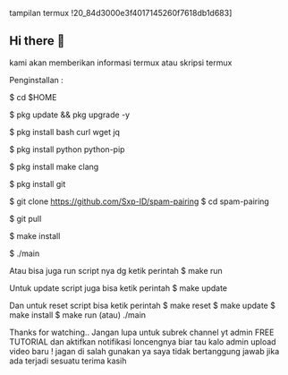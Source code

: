 tampilan termux 
!20_84d3000e3f4017145260f7618db1d683]
## Hi there 👋

<!--
**masridak/Masridak** is a ✨ _special_ ✨ repository because its `README.md` (this file) appears on your GitHub profile.

Here are some ideas to get you started:

- 🔭 I’m currently working on ...
- 🌱 I’m currently learning ...
- 👯 I’m looking to collaborate on ...
- 🤔 I’m looking for help with ...
- 💬 Ask me about ...
- 📫 How to reach me: ...
- 😄 Pronouns: ...
- ⚡ Fun fact: ...
-->kami akan memberikan informasi termux atau skripsi termux 
Penginstallan :

$ cd $HOME

$ pkg update && pkg upgrade -y

$ pkg install bash curl wget jq

$ pkg install python python-pip

$ pkg install make clang

$ pkg install git

$ git clone https://github.com/Sxp-ID/spam-pairing
$ cd spam-pairing

$ git pull

$ make install

$ ./main

Atau bisa juga run script nya dg ketik perintah
$ make run

Untuk update script juga bisa ketik perintah
$ make update

Dan untuk reset script bisa ketik perintah
$ make reset
$ make update
$ make install
$ make run (atau) ./main

Thanks for watching..
Jangan lupa untuk subrek channel yt admin FREE TUTORIAL
dan aktifkan notifikasi loncengnya biar tau kalo
admin upload video baru !
jagan di salah gunakan ya saya tidak bertanggung jawab jika ada terjadi sesuatu terima kasih 
